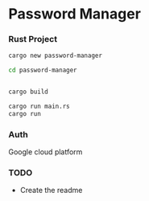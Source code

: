 # Password Manager

### Rust Project
```bash
cargo new password-manager

cd password-manager


cargo build

cargo run main.rs
cargo run
```

### Auth
Google cloud platform

### TODO
- Create the readme
